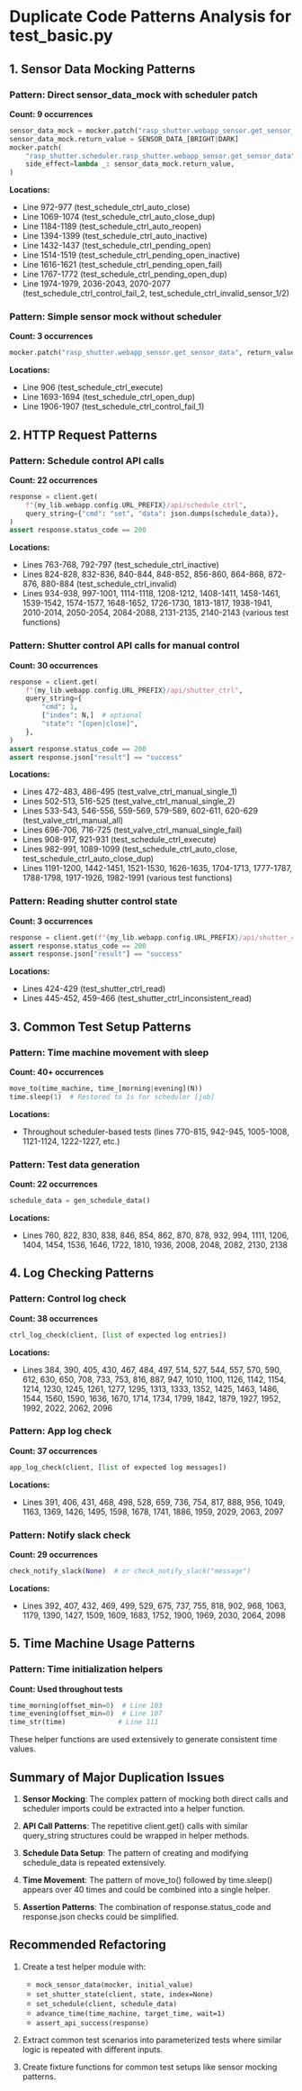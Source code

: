 # Duplicate Code Patterns Analysis for test_basic.py

## 1. Sensor Data Mocking Patterns

### Pattern: Direct sensor_data_mock with scheduler patch

**Count: 9 occurrences**

```python
sensor_data_mock = mocker.patch("rasp_shutter.webapp_sensor.get_sensor_data")
sensor_data_mock.return_value = SENSOR_DATA_[BRIGHT|DARK]
mocker.patch(
    "rasp_shutter.scheduler.rasp_shutter.webapp_sensor.get_sensor_data",
    side_effect=lambda _: sensor_data_mock.return_value,
)
```

**Locations:**

- Line 972-977 (test_schedule_ctrl_auto_close)
- Line 1069-1074 (test_schedule_ctrl_auto_close_dup)
- Line 1184-1189 (test_schedule_ctrl_auto_reopen)
- Line 1394-1399 (test_schedule_ctrl_auto_inactive)
- Line 1432-1437 (test_schedule_ctrl_pending_open)
- Line 1514-1519 (test_schedule_ctrl_pending_open_inactive)
- Line 1616-1621 (test_schedule_ctrl_pending_open_fail)
- Line 1767-1772 (test_schedule_ctrl_pending_open_dup)
- Line 1974-1979, 2036-2043, 2070-2077 (test_schedule_ctrl_control_fail_2, test_schedule_ctrl_invalid_sensor_1/2)

### Pattern: Simple sensor mock without scheduler

**Count: 3 occurrences**

```python
mocker.patch("rasp_shutter.webapp_sensor.get_sensor_data", return_value=SENSOR_DATA_BRIGHT)
```

**Locations:**

- Line 906 (test_schedule_ctrl_execute)
- Line 1693-1694 (test_schedule_ctrl_open_dup)
- Line 1906-1907 (test_schedule_ctrl_control_fail_1)

## 2. HTTP Request Patterns

### Pattern: Schedule control API calls

**Count: 22 occurrences**

```python
response = client.get(
    f"{my_lib.webapp.config.URL_PREFIX}/api/schedule_ctrl",
    query_string={"cmd": "set", "data": json.dumps(schedule_data)},
)
assert response.status_code == 200
```

**Locations:**

- Lines 763-768, 792-797 (test_schedule_ctrl_inactive)
- Lines 824-828, 832-836, 840-844, 848-852, 856-860, 864-868, 872-876, 880-884 (test_schedule_ctrl_invalid)
- Lines 934-938, 997-1001, 1114-1118, 1208-1212, 1408-1411, 1458-1461, 1539-1542, 1574-1577, 1648-1652, 1726-1730, 1813-1817, 1938-1941, 2010-2014, 2050-2054, 2084-2088, 2131-2135, 2140-2143 (various test functions)

### Pattern: Shutter control API calls for manual control

**Count: 30 occurrences**

```python
response = client.get(
    f"{my_lib.webapp.config.URL_PREFIX}/api/shutter_ctrl",
    query_string={
        "cmd": 1,
        ["index": N,]  # optional
        "state": "[open|close]",
    },
)
assert response.status_code == 200
assert response.json["result"] == "success"
```

**Locations:**

- Lines 472-483, 486-495 (test_valve_ctrl_manual_single_1)
- Lines 502-513, 516-525 (test_valve_ctrl_manual_single_2)
- Lines 533-543, 546-556, 559-569, 579-589, 602-611, 620-629 (test_valve_ctrl_manual_all)
- Lines 696-706, 716-725 (test_valve_ctrl_manual_single_fail)
- Lines 908-917, 921-931 (test_schedule_ctrl_execute)
- Lines 982-991, 1089-1099 (test_schedule_ctrl_auto_close, test_schedule_ctrl_auto_close_dup)
- Lines 1191-1200, 1442-1451, 1521-1530, 1626-1635, 1704-1713, 1777-1787, 1788-1798, 1917-1926, 1982-1991 (various test functions)

### Pattern: Reading shutter control state

**Count: 3 occurrences**

```python
response = client.get(f"{my_lib.webapp.config.URL_PREFIX}/api/shutter_ctrl")
assert response.status_code == 200
assert response.json["result"] == "success"
```

**Locations:**

- Lines 424-429 (test_shutter_ctrl_read)
- Lines 445-452, 459-466 (test_shutter_ctrl_inconsistent_read)

## 3. Common Test Setup Patterns

### Pattern: Time machine movement with sleep

**Count: 40+ occurrences**

```python
move_to(time_machine, time_[morning|evening](N))
time.sleep(1)  # Restored to 1s for scheduler [job]
```

**Locations:**

- Throughout scheduler-based tests (lines 770-815, 942-945, 1005-1008, 1121-1124, 1222-1227, etc.)

### Pattern: Test data generation

**Count: 22 occurrences**

```python
schedule_data = gen_schedule_data()
```

**Locations:**

- Lines 760, 822, 830, 838, 846, 854, 862, 870, 878, 932, 994, 1111, 1206, 1404, 1454, 1536, 1646, 1722, 1810, 1936, 2008, 2048, 2082, 2130, 2138

## 4. Log Checking Patterns

### Pattern: Control log check

**Count: 38 occurrences**

```python
ctrl_log_check(client, [list of expected log entries])
```

**Locations:**

- Lines 384, 390, 405, 430, 467, 484, 497, 514, 527, 544, 557, 570, 590, 612, 630, 650, 708, 733, 753, 816, 887, 947, 1010, 1100, 1126, 1142, 1154, 1214, 1230, 1245, 1261, 1277, 1295, 1313, 1333, 1352, 1425, 1463, 1486, 1544, 1560, 1590, 1636, 1670, 1714, 1734, 1799, 1842, 1879, 1927, 1952, 1992, 2022, 2062, 2096

### Pattern: App log check

**Count: 37 occurrences**

```python
app_log_check(client, [list of expected log messages])
```

**Locations:**

- Lines 391, 406, 431, 468, 498, 528, 659, 736, 754, 817, 888, 956, 1049, 1163, 1369, 1426, 1495, 1598, 1678, 1741, 1886, 1959, 2029, 2063, 2097

### Pattern: Notify slack check

**Count: 29 occurrences**

```python
check_notify_slack(None)  # or check_notify_slack("message")
```

**Locations:**

- Lines 392, 407, 432, 469, 499, 529, 675, 737, 755, 818, 902, 968, 1063, 1179, 1390, 1427, 1509, 1609, 1683, 1752, 1900, 1969, 2030, 2064, 2098

## 5. Time Machine Usage Patterns

### Pattern: Time initialization helpers

**Count: Used throughout tests**

```python
time_morning(offset_min=0)  # Line 103
time_evening(offset_min=0)  # Line 107
time_str(time)             # Line 111
```

These helper functions are used extensively to generate consistent time values.

## Summary of Major Duplication Issues

1. **Sensor Mocking**: The complex pattern of mocking both direct calls and scheduler imports could be extracted into a helper function.

2. **API Call Patterns**: The repetitive client.get() calls with similar query_string structures could be wrapped in helper methods.

3. **Schedule Data Setup**: The pattern of creating and modifying schedule_data is repeated extensively.

4. **Time Movement**: The pattern of move_to() followed by time.sleep() appears over 40 times and could be combined into a single helper.

5. **Assertion Patterns**: The combination of response.status_code and response.json checks could be simplified.

## Recommended Refactoring

1. Create a test helper module with:

    - `mock_sensor_data(mocker, initial_value)`
    - `set_shutter_state(client, state, index=None)`
    - `set_schedule(client, schedule_data)`
    - `advance_time(time_machine, target_time, wait=1)`
    - `assert_api_success(response)`

2. Extract common test scenarios into parameterized tests where similar logic is repeated with different inputs.

3. Create fixture functions for common test setups like sensor mocking patterns.
